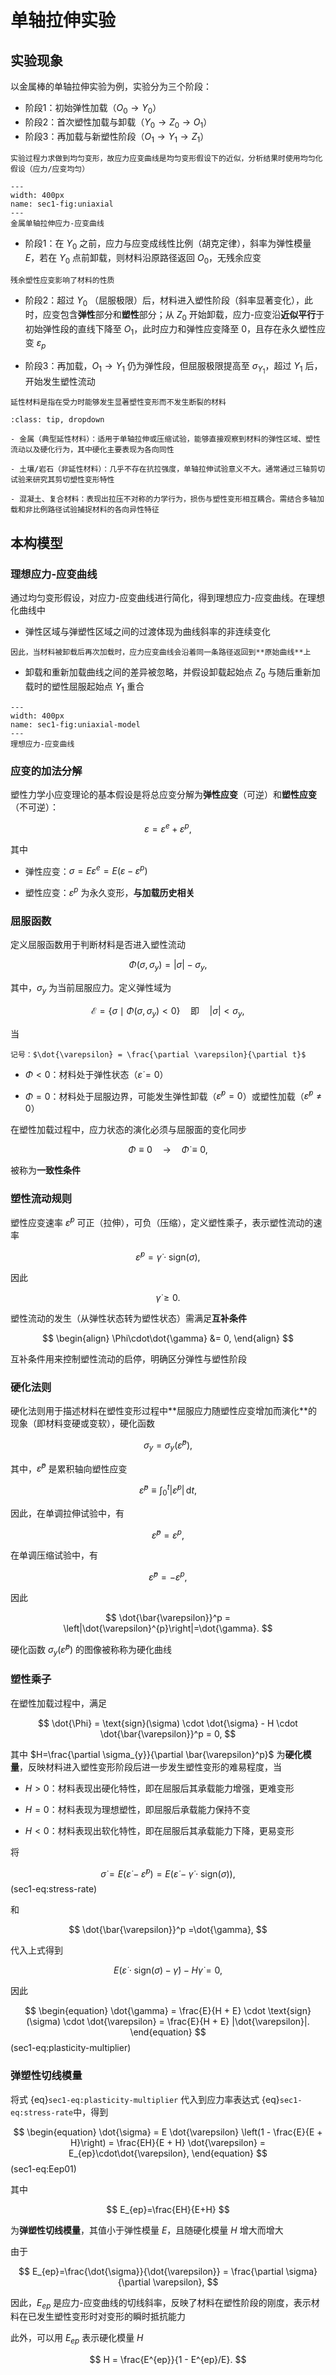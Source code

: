 # 单轴拉伸实验

## 实验现象

以金属棒的单轴拉伸实验为例，实验分为三个阶段：

- 阶段1：初始弹性加载（$O_{0} \rightarrow Y_{0}$）
- 阶段2：首次塑性加载与卸载（$Y_{0} \rightarrow Z_{0} \rightarrow O_{1}$）
- 阶段3：再加载与新塑性阶段（$O_{1} \rightarrow Y_{1} \rightarrow Z_{1}$）

```{margin}
实验过程力求做到均匀变形，故应力应变曲线是均匀变形假设下的近似，分析结果时使用均匀化假设（应力/应变均匀）
```

```{figure} ../../../images/Plasticity/chap1/uniaxial.png
---
width: 400px
name: sec1-fig:uniaxial
---
金属单轴拉伸应力-应变曲线
```

- 阶段1：在 $Y_{0}$ 之前，应力与应变成线性比例（胡克定律），斜率为弹性模量 $E$，若在 $Y_{0}$ 点前卸载，则材料沿原路径返回 $O_{0}$，无残余应变

```{margin}
残余塑性应变影响了材料的性质
```

- 阶段2：超过 $Y_{0}$ （屈服极限）后，材料进入塑性阶段（斜率显著变化），此时，应变包含**弹性**部分和**塑性**部分；从 $Z_{0}$ 开始卸载，应力-应变沿**近似平行**于初始弹性段的直线下降至 $O_{1}$，此时应力和弹性应变降至 0，且存在永久塑性应变 $\varepsilon_{p}$

- 阶段3：再加载，$O_{1} \rightarrow Y_{1}$ 仍为弹性段，但屈服极限提高至 $\sigma_{Y_{1}}$，超过 $Y_{1}$ 后，开始发生塑性流动




```{margin}
延性材料是指在受力时能够发生显著塑性变形而不发生断裂的材料
```

```{admonition} 材料案例
:class: tip, dropdown

- 金属（典型延性材料）：适用于单轴拉伸或压缩试验，能够直接观察到材料的弹性区域、塑性流动以及硬化行为，其中硬化主要表现为各向同性

- 土壤/岩石（非延性材料）：几乎不存在抗拉强度，单轴拉伸试验意义不大。通常通过三轴剪切试验来研究其剪切塑性变形特性

- 混凝土、复合材料：表现出拉压不对称的力学行为，损伤与塑性变形相互耦合。需结合多轴加载和非比例路径试验捕捉材料的各向异性特征
```


## 本构模型

### 理想应力-应变曲线

通过均匀变形假设，对应力-应变曲线进行简化，得到理想应力-应变曲线。在理想化曲线中

- 弹性区域与弹塑性区域之间的过渡体现为曲线斜率的非连续变化

```{margin}
因此，当材料被卸载后再次加载时，应力应变曲线会沿着同一条路径返回到**原始曲线**上
```

- 卸载和重新加载曲线之间的差异被忽略，并假设卸载起始点 $Z_{0}$ 与随后重新加载时的塑性屈服起始点 $Y_{1}$ 重合

```{figure} ../../../images/Plasticity/chap1/uniaxial-model.png
---
width: 400px
name: sec1-fig:uniaxial-model
---
理想应力-应变曲线
```

### 应变的加法分解

塑性力学小应变理论的基本假设是将总应变分解为**弹性应变**（可逆）和**塑性应变**（不可逆）：

$$
\varepsilon = \varepsilon^{e} + \varepsilon^{p},
$$

其中

- 弹性应变：$\sigma = E\varepsilon^{e} = E(\varepsilon-\varepsilon^{p})$

- 塑性应变：$\varepsilon^{p}$ 为永久变形，**与加载历史相关**

### 屈服函数

定义屈服函数用于判断材料是否进入塑性流动

$$
\Phi(\sigma,\sigma_{y}) = \left|\sigma\right| - \sigma_{y},
$$

其中，$\sigma_{y}$ 为当前屈服应力。定义弹性域为

$$
\mathcal{E} = \{ \sigma \mid \Phi(\sigma, \sigma_y) < 0 \} \quad \text{即} \quad |\sigma| < \sigma_y,
$$

当

```{margin}
记号：$\dot{\varepsilon} = \frac{\partial \varepsilon}{\partial t}$
```

- $\Phi<0$：材料处于弹性状态（$\dot{\varepsilon}=0$）

- $\Phi=0$：材料处于屈服边界，可能发生弹性卸载（$\dot{\varepsilon}^{p}=0$）或塑性加载（$\dot{\varepsilon}^{p}\neq0$）


在塑性加载过程中，‌应力状态的演化必须与屈服面的变化同步

$$
\Phi\equiv0 \quad \rightarrow \quad
\dot{\Phi}\equiv0,
$$

被称为**一致性条件**

### 塑性流动规则

塑性应变速率 $\dot{\varepsilon}^{p}$ 可正（拉伸），可负（压缩），定义塑性乘子，表示塑性流动的速率

$$
\dot{\varepsilon}^{p} = \dot{\gamma}\cdot\text{sign}(\sigma),
$$

因此

$$
\dot{\gamma}\geq0.
$$

塑性流动的发生（从弹性状态转为塑性状态）需满足**互补条件**

$$
\begin{align}
\Phi\cdot\dot{\gamma} &= 0,
\end{align}
$$

互补条件用来控制塑性流动的启停，明确区分弹性与塑性阶段

### 硬化法则

硬化法则用于描述材料在塑性变形过程中**‌屈服应力随塑性应变增加而演化‌**的现象（即材料变硬或变软），硬化函数

$$
\sigma_{y} = \sigma_{y}(\bar{\varepsilon}^{p}),
$$

其中，$\bar{\varepsilon}^{p}$ 是累积轴向塑性应变

$$
\bar{\varepsilon}^p \equiv \int_0^t |\dot{\varepsilon}^p| \, \mathrm{d}t,
$$

因此，在单调拉伸试验‌中，有

$$
\bar{\varepsilon}^p = \varepsilon^p,
$$

在单调压缩试验‌中，有

$$
\bar{\varepsilon}^p = -\varepsilon^p,
$$

因此

$$
\dot{\bar{\varepsilon}}^p = \left|\dot{\varepsilon}^{p}\right|=\dot{\gamma}.
$$

硬化函数 $\sigma_{y}(\bar{\varepsilon}^{p})$ 的图像被称称为硬化曲线

### 塑性乘子

在塑性加载过程中，满足

$$
\dot{\Phi} = \text{sign}(\sigma) \cdot \dot{\sigma} - H \cdot \dot{\bar{\varepsilon}}^p = 0,
$$

其中 $H=\frac{\partial \sigma_{y}}{\partial \bar{\varepsilon}^p}$ 为**硬化模量**，反映材料进入塑性变形阶段后‌进一步发生塑性变形的难易程度‌，当

- $H>0$：材料表现出硬化特性，即在屈服后其承载能力增强，更难变形

- $H=0$：材料表现为理想塑性，即屈服后承载能力保持不变

- $H<0$：材料表现出软化特性，即在屈服后其承载能力下降，更易变形

将

$$
\begin{equation}
\dot{\sigma} = E(\dot{\varepsilon} - \dot{\varepsilon}^p) = E(\dot{\varepsilon} - \dot{\gamma} \cdot \text{sign}(\sigma)),
\end{equation}
$$ (sec1-eq:stress-rate)

和

$$
\dot{\bar{\varepsilon}}^p =\dot{\gamma},
$$

代入上式得到

$$
E(\dot{\varepsilon} \cdot \text{sign}(\sigma) - \dot{\gamma}) - H\dot{\gamma} = 0,
$$

因此

$$
\begin{equation}
\dot{\gamma} = \frac{E}{H + E} \cdot \text{sign}(\sigma) \cdot \dot{\varepsilon} = \frac{E}{H + E} |\dot{\varepsilon}|.
\end{equation}
$$ (sec1-eq:plasticity-multiplier)

### 弹塑性切线模量

将式 {eq}`sec1-eq:plasticity-multiplier` 代入到应力率表达式 {eq}`sec1-eq:stress-rate`中，得到

$$
\begin{equation}
\dot{\sigma} = E \dot{\varepsilon} \left(1 - \frac{E}{E + H}\right) = \frac{EH}{E + H} \dot{\varepsilon} = E_{ep}\cdot\dot{\varepsilon},
\end{equation}
$$ (sec1-eq:Eep01)

其中

$$
E_{ep}=\frac{EH}{E+H}
$$

为**弹塑性切线模量**，其值小于弹性模量 $E$，且随硬化模量 $H$ 增大而增大

由于

$$
E_{ep}=\frac{\dot{\sigma}}{\dot{\varepsilon}} = \frac{\partial \sigma}{\partial \varepsilon},
$$

因此，$E_{ep}$ 是应力-应变曲线的切线斜率，反映了材料在塑性阶段的刚度，表示材料在已发生塑性变形‌时对变形的瞬时抵抗能力

此外，可以用 $E_{ep}$ 表示硬化模量 $H$

$$
H = \frac{E^{ep}}{1 - E^{ep}/E}.
$$